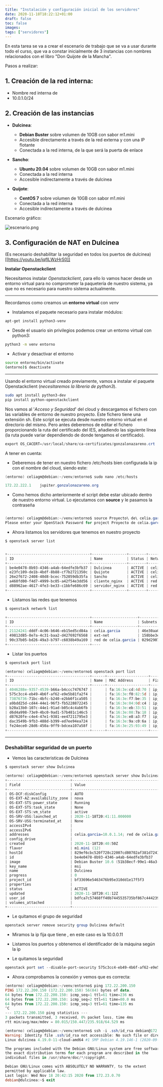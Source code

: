 ```yaml
---
title: "Instalación y configuración inicial de los servidores"
date: 2020-11-18T18:22:12+01:00
draft: false
toc: false
images:
tags: ["servidores"]
---
```


En esta tarea se va a crear el escenario de trabajo que se va a usar durante todo el curso, que va a constar inicialmente de 3 instancias con nombres relacionados con el libro "Don Quijote de la Mancha".


Pasos a realizar:

## 1. Creación de la red interna:
    
* Nombre red interna de <nombre de usuario>
* 10.0.1.0/24

## 2. Creación de las instancias

* **Dulcinea**:

    * **Debian Buster** sobre volumen de 10GB con sabor m1.mini
    * Accesible directamente a través de la red externa y con una IP flotante
    * Conectada a la red interna, de la que será la puerta de enlace

* **Sancho**:

    * **Ubuntu 20.04** sobre volumen de 10GB con sabor m1.mini
    * Conectada a la red interna
    * Accesible indirectamente a través de dulcinea

* **Quijote**:

    * **CentOS 7** sobre volumen de 10GB con sabor m1.mini
    * Conectada a la red interna
    * Accesible indirectamente a través de dulcinea

Escenario gráfico:

![escenario.png](../../static/images/escenario/escenario.png)

## 3. Configuración de NAT en Dulcinea 

(Es necesario deshabilitar la seguridad en todos los puertos de dulcinea) [[https://youtu.be/jqfILWzHrS0]]

**Instalar Openstackclient**

Necesitamos instalar *Openstackclient*, para ello lo vamos hacer desde un entorno virtual para no comprometer la paquetería de nuestro sistema, ya que no es necesario para nuestro sistema actualmente.

_____________________________________________________________________
Recordamos como creamos un **entorno virtual** con *venv*

-  Instalamos el paquete necesario para instalar módulos:

```sh
apt-get install python3-venv
```

- Desde el usuario sin privilegios podemos crear un entorno virtual con python3:

```sh
python3 -m venv entorno
```

- Activar y desactivar el entorno

```sh
source entorno/bin/activate
(entorno)$ deactivate
```

_______________________________________________________________________

Usando el entorno virtual creado previamente, vamos a instalar el paquete Openstackclient (*necesitaremos la libreria de python3*). 

```sh
sudo apt install python3-dev
pip install python-openstackclient
```

Nos vamos al '*Acceso y Seguridad*' del cloud y descargamos el fichero con las variables de entorno de nuestro proyecto. Este fichero tiene una extensión sh. Este script se ejecuta desde nuestro entorno virtual en el directorio del mismo. Pero antes deberemos de editar el fichero proporcionando la ruta del certificado del IES, añadiendo las siguiente línea (la ruta puede variar dependiendo de donde tengamos el certificado).

```powershell
export OS_CACERT=/usr/local/share/ca-certificates/gonzalonazareno.crt
```

A tener en cuenta:

* Deberemos de tener en nuestro fichero /etc/hosts bien configurada la ip con el nombre del cloud, siendo este:

```powershell
(entorno) celiagm@debian:~/venv/entorno$ sudo nano /etc/hosts
```

```powershell
172.22.222.1    jupiter.gonzalonazareno.org
```
* Como hemos dicho anteriormente el script debe estar ubicado dentro de nuestro entorno virtual. Lo ejecutamos con **source** y le pasamos la contraseña

```powershell

(entorno) celiagm@debian:~/venv/entorno$ source Proyecto\ de\ celia.garcia-openrc.sh
Please enter your OpenStack Password for project Proyecto de celia.garcia as user celia.garcia: 
```

* Ahora listamos los servidores que tenemos en nuestro proyecto

```powershell
$ openstack server list

``` 
```powershell

+--------------------------------------+----------------+--------+-----------------------------------------------------------------------+--------------------------------+---------+
| ID                                   | Name           | Status | Networks                                                              | Image                          | Flavor  |
+--------------------------------------+----------------+--------+-----------------------------------------------------------------------+--------------------------------+---------+
| be4e0478-8b93-4346-a4ab-64edfe3bfb37 | Dulcinea       | ACTIVE | celia.garcia=10.0.1.14; red de celia.garcia=10.0.0.11, 172.22.200.150 | Debian Buster 10.6             | m1.mini |
| e23fc109-de1b-4bdf-8b88-cf7b2721350c | Quijote        | ACTIVE | celia.garcia=10.0.1.13                                                | CentOS 7                       | m1.mini |
| 26e2f672-2408-40d8-bcec-752059db35fa | Sancho         | ACTIVE | celia.garcia=10.0.1.10                                                | Ubuntu 20.04 LTS (focal fossa) | m1.mini |
| a460fd00-f4d7-4999-bc05-a42f54e3dd56 | cliente_nginx  | ACTIVE | red de celia.garcia=10.0.0.6, 172.22.200.148                          | Debian Buster 10.6             | m1.mini |
| d88962ae-4617-4fe3-be33-c1bbfe686c69 | servidor_nginx | ACTIVE | red de celia.garcia=10.0.0.5, 172.22.200.152                          | Debian Buster 10.6             | m1.mini |
+--------------------------------------+----------------+--------+-----------------------------------------------------------------------+--------------------------------+---------+

```

* Listamos las redes que tenemos


```powershell
$ openstack network list
```
```powershell
+--------------------------------------+---------------------+----------------------------------------------------------------------------+
| ID                                   | Name                | Subnets                                                                    |
+--------------------------------------+---------------------+----------------------------------------------------------------------------+
| 21124241-dddf-4c06-b646-eb15ed5cd84a | celia.garcia        | 46e30aa0-10de-4883-a8c7-707b5a884eec                                       |
| 49812d85-8e7a-4c31-baa2-d427692f6568 | ext-net             | 158bbe3e-3c98-485e-8042-ba6402111ea6, 6218710b-aa05-46f7-b198-7639efe3da95 |
| 90c37b05-bd26-49a3-b797-c6038b49a169 | red de celia.garcia | 029d2907-1315-41f3-af12-c1285ceb43d2                                       |
+--------------------------------------+----
```

* Listar los puertos

```powershell
$ openstack port list
```

```powershell
(entorno) celiagm@debian:~/venv/entorno$ openstack port list
+--------------------------------------+------+-------------------+--------------------------------------------------------------------------+--------+
| ID                                   | Name | MAC Address       | Fixed IP Addresses                                                       | Status |
+--------------------------------------+------+-------------------+--------------------------------------------------------------------------+--------+
| 4046288e-9357-4539-b66a-b4ccc7476747 |      | fa:16:3e:cd:4d:70 | ip_address='10.0.1.10', subnet_id='46e30aa0-10de-4883-a8c7-707b5a884eec' | ACTIVE |
| 575c3cc4-eb49-4b6f-af62-e9e5b81fa2f4 |      | fa:16:3e:f0:82:5d | ip_address='10.0.0.11', subnet_id='029d2907-1315-41f3-af12-c1285ceb43d2' | ACTIVE |
| 73876736-71bc-4bfc-b240-e2bb0f1ca505 |      | fa:16:3e:f7:be:35 | ip_address='10.0.1.13', subnet_id='46e30aa0-10de-4883-a8c7-707b5a884eec' | ACTIVE |
| a9bdd25d-cd44-44e1-96f3-fb5228872245 |      | fa:16:3e:04:0d:c4 | ip_address='10.0.0.1', subnet_id='029d2907-1315-41f3-af12-c1285ceb43d2'  | ACTIVE |
| b20a13b0-107c-44e1-91ad-b05c4c4ab6fb |      | fa:16:3e:eb:33:51 | ip_address='10.0.0.2', subnet_id='029d2907-1315-41f3-af12-c1285ceb43d2'  | ACTIVE |
| d6d4a998-73e9-4bc0-9ad1-57b481c146c5 |      | fa:16:3e:08:7a:18 | ip_address='10.0.0.6', subnet_id='029d2907-1315-41f3-af12-c1285ceb43d2'  | ACTIVE |
| d87620fe-c4e4-47e1-9381-ee47211795e3 |      | fa:16:3e:e8:a3:f7 | ip_address='10.0.1.2', subnet_id='46e30aa0-10de-4883-a8c7-707b5a884eec'  | ACTIVE |
| dac3549b-9fb3-488d-b399-ed7ee94ea724 |      | fa:16:3e:9a:c0:6a | ip_address='10.0.0.5', subnet_id='029d2907-1315-41f3-af12-c1285ceb43d2'  | ACTIVE |
| fe24ece0-28d6-450a-9ff9-bdcea107a58f |      | fa:16:3e:25:93:49 | ip_address='10.0.1.14', subnet_id='46e30aa0-10de-4883-a8c7-707b5a884eec' | ACTIVE |
+--------------------------------------+------+-------------------+--------------------------------------------------------------------------+--------+

```
______________________________________________________________________

### Deshabilitar seguridad de un puerto

* Vemos las caracteristicas de Dulcinea

```powershell
$ openstack server show Dulcinea
```

```powershell
(entorno) celiagm@debian:~/venv/entorno$ openstack server show Dulcinea
+-----------------------------+-----------------------------------------------------------------------+
| Field                       | Value                                                                 |
+-----------------------------+-----------------------------------------------------------------------+
| OS-DCF:diskConfig           | AUTO                                                                  |
| OS-EXT-AZ:availability_zone | nova                                                                  |
| OS-EXT-STS:power_state      | Running                                                               |
| OS-EXT-STS:task_state       | None                                                                  |
| OS-EXT-STS:vm_state         | active                                                                |
| OS-SRV-USG:launched_at      | 2020-11-18T20:41:11.000000                                            |
| OS-SRV-USG:terminated_at    | None                                                                  |
| accessIPv4                  |                                                                       |
| accessIPv6                  |                                                                       |
| addresses                   | celia.garcia=10.0.1.14; red de celia.garcia=10.0.0.11, 172.22.200.150 |
| config_drive                |                                                                       |
| created                     | 2020-11-18T20:40:50Z                                                  |
| flavor                      | m1.mini (12)                                                          |
| hostId                      | 829ef6cbc520f728c22007cd80702af381d72417f6ce13fbdcbf53e5              |
| id                          | be4e0478-8b93-4346-a4ab-64edfe3bfb37                                  |
| image                       | Debian Buster 10.6 (51b38ecf-99e1-46a3-a497-9e1cc9c3c2d4)             |
| key_name                    | msi                                                                   |
| name                        | Dulcinea                                                              |
| progress                    | 0                                                                     |
| project_id                  | bf33696e5463476b95e310dd1e17f5f3                                      |
| properties                  |                                                                       |
| status                      | ACTIVE                                                                |
| updated                     | 2020-11-18T20:41:12Z                                                  |
| user_id                     | bdfca7c57468ff40b7445535735bf867c444239818b740f4f59474b105c27dec      |
| volumes_attached            |                                                                       |
+-----------------------------+-----------------------------------------------------------------------+


```

* Le quitamos el grupo de seguridad

```powershell
openstack server remove security group Dulcinea default
```
* Miramos la ip fija que tiene , en este caso es la 10.0.0.11

* Listamos los puertos y obtenemos el identificador de la máquina según la ip 

* Le quitamos la seguridad

```powershell
openstack port set --disable-port-security 575c3cc4-eb49-4b6f-af62-e9e5b81fa2f4
```

* Ahora comprobamos la conexión y vemos que es correcta:

```powershell
(entorno) celiagm@debian:~/venv/entorno$ ping 172.22.200.150
PING 172.22.200.150 (172.22.200.150) 56(84) bytes of data.
64 bytes from 172.22.200.150: icmp_seq=1 ttl=61 time=236 ms
64 bytes from 172.22.200.150: icmp_seq=2 ttl=61 time=80.0 ms
64 bytes from 172.22.200.150: icmp_seq=3 ttl=61 time=135 ms
^C
--- 172.22.200.150 ping statistics ---
3 packets transmitted, 3 received, 0% packet loss, time 4ms
rtt min/avg/max/mdev = 80.015/150.447/235.918/64.529 ms

```

```powershell
(entorno) celiagm@debian:~/venv/entorno$ ssh -i .ssh/id_rsa debian@172.22.200.150
Warning: Identity file .ssh/id_rsa not accessible: No such file or directory.
Linux dulcinea 4.19.0-11-cloud-amd64 #1 SMP Debian 4.19.146-1 (2020-09-17) x86_64

The programs included with the Debian GNU/Linux system are free software;
the exact distribution terms for each program are described in the
individual files in /usr/share/doc/*/copyright.

Debian GNU/Linux comes with ABSOLUTELY NO WARRANTY, to the extent
permitted by applicable law.
Last login: Wed Nov 18 20:42:15 2020 from 172.23.0.70
debian@dulcinea:~$ exit

```